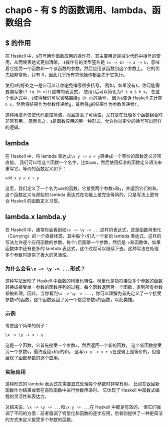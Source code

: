 # chap6 - 有 $ 的函数调用、lambda、函数组合

## $ 的作用

在 Haskell 中，`$`符号用作函数应用的操作符，其主要用途是减少代码中括号的使用，从而使表达式更加清晰。
`$`操作符的类型签名是 `(a -> b) -> a -> b`，意味着它接受一个函数和一个该函数的参数，然后应用该函数到这个参数上。
它的优先级非常低，只有 0，因此几乎所有其他操作都会先于它执行。

使用`$`的好处之一是它可以让你避免编写很多括号。
例如，如果没有`$`，你可能需要编写像`(f (g (h x)))`这样的表达式，
使用`$`后可以简化为`f $ g $ h x`。
在这个表达式中，`$`使得我们可以省略围绕`g (h x)`的括号，
因为`$`告诉 Haskell 先计算`h x`，然后将结果作为参数传递给`g`，最后将`g`的结果作为参数传递给`f`。

这种用法不仅使代码更加简洁，而且提高了可读性，尤其是在处理多个函数组合时非常有用。
简而言之，`$`是函数应用的另一种形式，允许你以更少的括号写出同样的逻辑。

## lambda

在 Haskell 中，将 lambda 表达式`\x y -> x + y`转换成一个等价的函数定义非常直接。
我们可以给这个函数一个名字，比如`add`，然后使用标准的函数定义语法来重写它。等价的函数定义如下：

```haskell
add x y = x + y
```

这里，我们定义了一个名为`add`的函数，它接受两个参数`x`和`y`，并返回它们的和。
这个函数定义与原始的 lambda 表达式在功能上是完全等同的，只是写法上更符合 Haskell 的函数定义习惯。

## lambda.x lambda.y

在 Haskell 中，通常你会看到如`\x -> \y -> ...`这样的表达式，这是函数柯里化（Currying）的一个直接体现，其中每个`\`引入一个新的 lambda 表达式，这样的写法允许逐个应用函数的参数。每个`\`后面跟一个参数，然后是`->`和函数体，如果函数体中还有更多的 lambda 表达式，这个过程可以继续下去。这种写法在处理多个参数时提供了极大的灵活性。

### 为什么会有`\x -> \y -> ...`形式？

这种写法反映了 Haskell 中函数的柯里化特性。柯里化是指将接受多个参数的函数转换成接受单一参数的函数序列的过程。每个函数返回另一个函数，直到所有参数都被处理。因此，当你看到`\x -> \y -> ...`，你可以理解为首先定义了一个接受参数`x`的函数，这个函数返回了另一个接受参数`y`的函数，以此类推。

### 示例

考虑这个简单的例子：

```haskell
\x -> \y -> x + y
```

这是一个函数，它首先接受一个参数`x`，然后返回一个新的函数，
这个新函数接受另一个参数`y`，最终返回`x`和`y`的和。
这与`\x y -> x + y`在逻辑上是等价的，但是展现了函数参数的逐个应用。

### 实际应用

这种形式的 lambda 表达式在需要显式处理每个参数时非常有用，
比如在返回新函数作为结果或者在高阶函数中进行参数传递时。
它体现了 Haskell 中函数式编程的灵活性和表达力。

总结来说，`\x -> \y -> ...`和`\x y -> ...`在 Haskell 中都是有效的，
但它们强调了不同的方面：前者强调了柯里化和函数的逐步应用，后者则提供了一种更简洁的方式来定义接受多个参数的函数。
